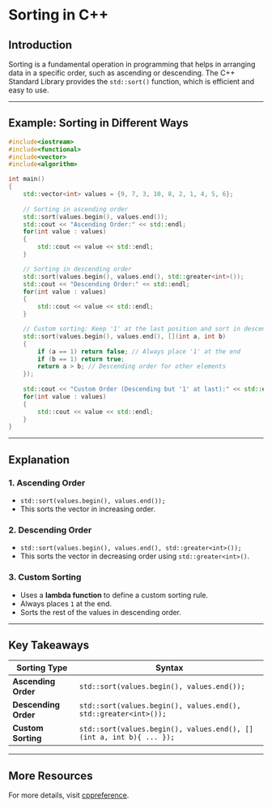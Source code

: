 # Sorting in C++

## Introduction
Sorting is a fundamental operation in programming that helps in arranging data in a specific order, such as ascending or descending. The C++ Standard Library provides the `std::sort()` function, which is efficient and easy to use.

---

## Example: Sorting in Different Ways

```cpp
#include<iostream>
#include<functional>
#include<vector>
#include<algorithm>

int main()
{
    std::vector<int> values = {9, 7, 3, 10, 8, 2, 1, 4, 5, 6};
    
    // Sorting in ascending order
    std::sort(values.begin(), values.end());
    std::cout << "Ascending Order:" << std::endl;
    for(int value : values)
    {
        std::cout << value << std::endl;
    }

    // Sorting in descending order
    std::sort(values.begin(), values.end(), std::greater<int>());
    std::cout << "Descending Order:" << std::endl;
    for(int value : values)
    {
        std::cout << value << std::endl;
    }

    // Custom sorting: Keep '1' at the last position and sort in descending order
    std::sort(values.begin(), values.end(), [](int a, int b)
    {
        if (a == 1) return false; // Always place '1' at the end
        if (b == 1) return true;
        return a > b; // Descending order for other elements
    });
    
    std::cout << "Custom Order (Descending but '1' at last):" << std::endl;
    for(int value : values)
    {
        std::cout << value << std::endl;
    }
}
```

---

## Explanation
### 1. **Ascending Order**
   - `std::sort(values.begin(), values.end());`
   - This sorts the vector in increasing order.

### 2. **Descending Order**
   - `std::sort(values.begin(), values.end(), std::greater<int>());`
   - This sorts the vector in decreasing order using `std::greater<int>()`.

### 3. **Custom Sorting**
   - Uses a **lambda function** to define a custom sorting rule.
   - Always places `1` at the end.
   - Sorts the rest of the values in descending order.

---

## Key Takeaways
| Sorting Type         | Syntax |
|----------------------|------------------------------------------------|
| **Ascending Order**  | `std::sort(values.begin(), values.end());`  |
| **Descending Order** | `std::sort(values.begin(), values.end(), std::greater<int>());` |
| **Custom Sorting**   | `std::sort(values.begin(), values.end(), [](int a, int b){ ... });` |

---

## More Resources
For more details, visit [cppreference](https://en.cppreference.com/w/).

